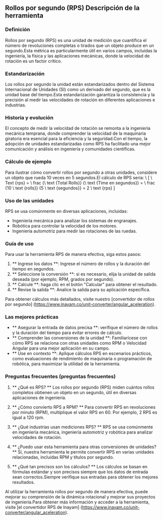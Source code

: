 ## Rollos por segundo (RPS) Descripción de la herramienta

### Definición
Rollos por segundo (RPS) es una unidad de medición que cuantifica el número de revoluciones completas o tirados que un objeto produce en un segundo.Esta métrica es particularmente útil en varios campos, incluidas la ingeniería, la física y las aplicaciones mecánicas, donde la velocidad de rotación es un factor crítico.

### Estandarización
Los rollos por segundo la unidad están estandarizados dentro del Sistema Internacional de Unidades (SI) como un derivado del segundo, que es la unidad base del tiempo.Esta estandarización garantiza la consistencia y la precisión al medir las velocidades de rotación en diferentes aplicaciones e industrias.

### Historia y evolución
El concepto de medir la velocidad de rotación se remonta a la ingeniería mecánica temprana, donde comprender la velocidad de la maquinaria giratoria era esencial para la eficiencia y la seguridad.Con el tiempo, la adopción de unidades estandarizadas como RPS ha facilitado una mejor comunicación y análisis en ingeniería y comunidades científicas.

### Cálculo de ejemplo
Para ilustrar cómo convertir rollos por segundo a otras unidades, considere un objeto que rueda 10 veces en 5 segundos.El cálculo de RPS sería:
\ [
\ Text {rps} = \ frac {\ text {Total Rolls}} {\ text {Time en segundos}} = \ frac {10 \ text {rolls}} {5 \ text {segundos}} = 2 \ text {rps}
\]

### Uso de las unidades
RPS se usa comúnmente en diversas aplicaciones, incluidas:
- Ingeniería mecánica para analizar los sistemas de engranajes.
- Robótica para controlar la velocidad de los motores.
- Ingeniería automotriz para medir las rotaciones de las ruedas.

### Guía de uso
Para usar la herramienta RPS de manera efectiva, siga estos pasos:
1. ** Ingrese los datos **: Ingrese el número de rollos y la duración del tiempo en segundos.
2. ** Seleccione la conversión **: si es necesario, elija la unidad de salida deseada (por ejemplo, RPM, grados por segundo).
3. ** Calcule **: haga clic en el botón "Calcular" para obtener el resultado.
4. ** Revise la salida **: Analice la salida para su aplicación específica.

Para obtener cálculos más detallados, visite nuestro [convertidor de rollos por segundo] (https://www.inayam.co/unit-converter/angular_aceleration).

### Las mejores prácticas
- ** Asegurar la entrada de datos precisa **: verifique el número de rollos y la duración del tiempo para evitar errores de cálculo.
- ** Comprender las conversiones de la unidad **: Familiarícese con cómo RPS se relaciona con otras unidades como RPM o Velocidad Angular para una mejor aplicación en su campo.
- ** Use en contexto **: Aplique cálculos RPS en escenarios prácticos, como evaluaciones de rendimiento de maquinaria o programación de robótica, para maximizar la utilidad de la herramienta.

### Preguntas frecuentes (preguntas frecuentes)

1. ** ¿Qué es RPS? **
Los rollos por segundo (RPS) miden cuántos rollos completos obtienen un objeto en un segundo, útil en diversas aplicaciones de ingeniería.

2. ** ¿Cómo convierto RPS a RPM? **
Para convertir RPS en revoluciones por minuto (RPM), multiplique el valor RPS en 60. Por ejemplo, 2 RPS es igual a 120 rpm.

3. ** ¿Qué industrias usan mediciones RPS? **
RPS se usa comúnmente en ingeniería mecánica, ingeniería automotriz y robótica para analizar velocidades de rotación.

4. ** ¿Puedo usar esta herramienta para otras conversiones de unidades? **
Sí, nuestra herramienta le permite convertir RPS en varias unidades relacionadas, incluidas RPM y títulos por segundo.

5. ** ¿Qué tan precisos son los cálculos? **
Los cálculos se basan en fórmulas estándar y son precisos siempre que los datos de entrada sean correctos.Siempre verifique sus entradas para obtener los mejores resultados.

Al utilizar la herramienta rollos por segundo de manera efectiva, puede mejorar su comprensión de la dinámica rotacional y mejorar sus proyectos de ingeniería.Para obtener más información y acceder a la herramienta, visite [el convertidor RPS de Inayam] (https://www.inayam.co/unit-converter/angular_aceleration).
